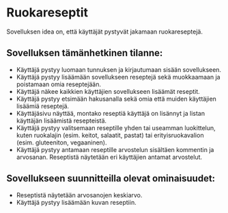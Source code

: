 # Ruokareseptit
Sovelluksen idea on, että käyttäjät pystyvät jakamaan ruokareseptejä.

## Sovelluksen tämänhetkinen tilanne:

- Käyttäjä pystyy luomaan tunnuksen ja kirjautumaan sisään sovellukseen.
- Käyttäjä pystyy lisäämään sovellukseen reseptejä sekä muokkaamaan ja poistamaan omia reseptejään.
- Käyttäjä näkee kaikkien käyttäjien sovellukseen lisäämät reseptit.
- Käyttäjä pystyy etsimään hakusanalla sekä omia että muiden käyttäjien lisäämiä reseptejä.
- Käyttäjäsivu näyttää, montako reseptiä käyttäjä on lisännyt ja listan käyttäjän lisäämistä resepteistä.
- Käyttäjä pystyy valitsemaan reseptille yhden tai useamman luokittelun, kuten ruokalajin (esim. keitot, salaatit, pastat) tai erityisruokavalion (esim. gluteeniton, vegaaninen).
- Käyttäjä pystyy antamaan reseptille arvostelun sisältäen kommentin ja arvosanan. Reseptistä näytetään eri käyttäjien antamat arvostelut.

## Sovellukseen suunnitteilla olevat ominaisuudet:

- Reseptistä näytetään arvosanojen keskiarvo.
- Käyttäjä pystyy lisäämään kuvan reseptiin.
